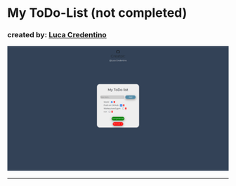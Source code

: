 <h1>My ToDo-List (not completed)</h1>
<h3>created by: <a href="https://github.com/Luca-Credentino">Luca Credentino</a></h1> </h3>
<img src="./images/My ToDo-List.png">
<hr>